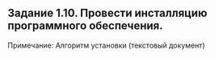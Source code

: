 ## Задание 1.10. Провести инсталляцию программного обеспечения.

Примечание: Алгоритм установки (текстовый документ)
